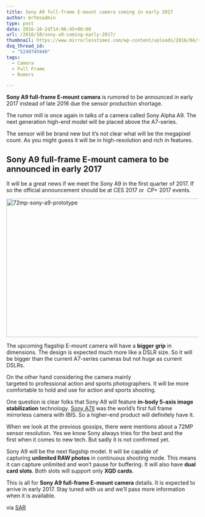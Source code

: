 ```yaml
---
title: Sony A9 full-frame E-mount camera coming in early 2017
author: mrtmsadmin
type: post
date: 2016-10-24T14:06:45+00:00
url: /2016/10/sony-a9-coming-early-2017/
thumbnail: https://www.mirrorlesstimes.com/wp-content/uploads/2016/04/sony-a9-specs-appeared-online.jpg
dsq_thread_id:
  - "5249745940"
tags:
  - Camera
  - Full Frame
  - Rumors

---
```

**Sony A9 full-frame E-mount camera** is rumored to be announced in early 2017 instead of late 2016 due the sensor production shortage.

The rumor mill is once again in talks of a camera called Sony Alpha A9. The next generation high-end model will be placed above the A7-series.

The sensor will be brand new but it&#8217;s not clear what will be the megapixel count. As you might guess it will be in high-resolution and rich in features.<!--more-->

## Sony A9 full-frame E-mount camera to be announced in early 2017

It will be a great news if we meet the Sony A9 in the first quarter of 2017. If so the official announcement should be at CES 2017 or  CP+ 2017 events.

[<img class="aligncenter size-full wp-image-224" src="https://i2.wp.com/www.mirrorlesstimes.com/wp-content/uploads/2016/05/72mp-sony-a9-prototype.jpg?resize=600%2C363&#038;ssl=1" alt="72mp-sony-a9-prototype" width="600" height="363" srcset="https://i2.wp.com/www.mirrorlesstimes.com/wp-content/uploads/2016/05/72mp-sony-a9-prototype.jpg?w=2048&ssl=1 2048w, https://i2.wp.com/www.mirrorlesstimes.com/wp-content/uploads/2016/05/72mp-sony-a9-prototype.jpg?resize=300%2C181&ssl=1 300w, https://i2.wp.com/www.mirrorlesstimes.com/wp-content/uploads/2016/05/72mp-sony-a9-prototype.jpg?resize=768%2C464&ssl=1 768w, https://i2.wp.com/www.mirrorlesstimes.com/wp-content/uploads/2016/05/72mp-sony-a9-prototype.jpg?resize=1024%2C619&ssl=1 1024w, https://i2.wp.com/www.mirrorlesstimes.com/wp-content/uploads/2016/05/72mp-sony-a9-prototype.jpg?w=1200&ssl=1 1200w, https://i2.wp.com/www.mirrorlesstimes.com/wp-content/uploads/2016/05/72mp-sony-a9-prototype.jpg?w=1800&ssl=1 1800w" sizes="(max-width: 600px) 100vw, 600px" data-recalc-dims="1" />][1]

The upcoming flagship E-mount camera will have a **bigger grip** in dimensions. The design is expected much more like a DSLR size. So it will be bigger than the current A7-series cameras but not huge as current DSLRs.

On the other hand considering the camera mainly targeted to professional action and sports photographers. It will be more comfortable to hold and use for action and sports shooting.

One question is clear folks that Sony A9 will feature **in-body 5-axis image stabilization** technology. [Sony A7II][2] was the world’s first full frame mirrorless camera with IBIS. So a higher-end product will definitely have it.

When we look at the previous gossips, there were mentions about a 72MP sensor resolution. Yes we know Sony always tries for the best and the first when it comes to new tech. But sadly it is not confirmed yet.

Sony A9 will be the next flagship model. It will be capable of capturing **unlimited RAW photos** in continuous shooting mode. This means it can capture unlimited and won’t pause for buffering. It will also have **dual card slots**. Both slots will support only **XQD cards**.

This is all for **Sony A9 full-frame E-mount camera** details. It is expected to arrive in early 2017. Stay tuned with us and we’ll pass more information when it is available.

via <a title="" href="http://www.sonyalpharumors.com/sony-a6500-now-sony-a9-3-months/" target="_blank" rel="nofollow">SAR</a>

 [1]: https://i2.wp.com/www.mirrorlesstimes.com/wp-content/uploads/2016/05/72mp-sony-a9-prototype.jpg?ssl=1
 [2]: http://amzn.to/2ejkOmH